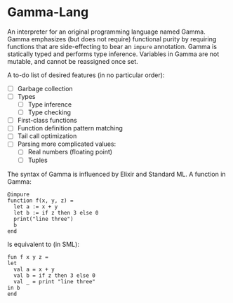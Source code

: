 # Gamma-Lang
An interpreter for an original programming language named Gamma.  Gamma emphasizes (but does not require) functional purity by requiring functions that are side-effecting to bear an `impure` annotation.  Gamma is statically typed and performs type inference.  Variables in Gamma are not mutable, and cannot be reassigned once set.

A to-do list of desired features (in no particular order):
- [ ] Garbage collection
- [ ] Types
  - [ ] Type inference
  - [ ] Type checking
- [ ] First-class functions
- [ ] Function definition pattern matching
- [ ] Tail call optimization
- [ ] Parsing more complicated values:
  - [ ] Real numbers (floating point)
  - [ ] Tuples

The syntax of Gamma is influenced by Elixir and Standard ML.  A function in Gamma:

    @impure
    function f(x, y, z) =
      let a := x + y
      let b := if z then 3 else 0
      print("line three")
      b
    end

Is equivalent to (in SML):

    fun f x y z =
    let
      val a = x + y
      val b = if z then 3 else 0
      val _ = print "line three"
    in b
    end
